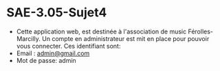 # SAE-3.05-Sujet4

- Cette application web, est destinée à l'association de music Férolles-Marcilly. Un compte en administrateur est mit en place pour pouvoir vous connecter.
Ces identifiant sont:
- Email : admin@gmail.com
- Mot de passe: admin


